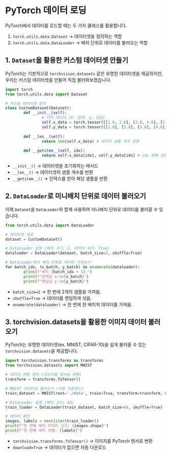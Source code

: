 # PyTorch 데이터 로딩

PyTorch에서 데이터를 로드할 때는 두 가지 클래스를 활용합니다.

1. `torch.utils.data.Dataset` → 데이터셋을 정의하는 역할
2. `torch.utils.data.DataLoader` → 배치 단위로 데이터를 불러오는 역할

## 1. `Dataset`을 활용한 커스텀 데이터셋 만들기

PyTorch는 기본적으로 `torchvision.datasets` 같은 유명한 데이터셋을 제공하지만, 우리는 커스텀 데이터셋을 만들어 직접 불러와보겠습니다.

```python
import torch
from torch.utils.data import Dataset

# 커스텀 데이터셋 정의
class CustomDataset(Dataset):
		def __init__(self):
				# 더미 데이터 (X: 입력, y: 정답)
				self.x_data = torch.tensor([[1.0, 2.0], [3.0, 4.0], [5.0, 6.0], [7.0, 8.0]])
				self.y_data = torch.tensor([[1.0], [2.0], [3.0], [4.0]])
				
		def __len__(self):
				return len(self.x_data) # 데이터 샘플 개수 반환
				
		def __getitem__(self, idx):
				return self.x_data[idx], self.y_data[idx] # idx 번째 샘플 반환
```

- `__init__()`  → 데이터셋을 초기화하는 메서드
- `__len__()` → 데이터셋의 샘플 개수를 반환
- `__getitem__()` → 인덱스를 받아 해당 샘플을 반환

## 2. `DataLoader`로 미니배치 단위로 데이터 불러오기

이제 `Dataset`을 `DataLoader`와 함께 사용하여 미니배치 단위로 데이터를 불러올 수 있습니다.

```python
from torch.utils.data import DataLoader

# 데이터셋 생성
dataset = CustomDataset()

# DataLoader 설정 (배치 크기: 2, 데이터 섞기: True)
dataloader = DataLoader(dataset, batch_size=2, shuffle=True)

# DataLoader에서 배치 단위로 데이터 가져오기
for batch_idx, (x_batch, y_batch) in enumerate(dataloader):
		print(f"배치 {batch_idx + 1}:")
		print(f"입력값 x:\n{x_batch}")
		print(f"정답값 y:\n{y_batch}")		
```

- `batch_size=2` → 한 번에 2개의 샘플을 가져옴.
- `shuffle=True` → 데이터를 랜덤하게 섞음.
- `enumerate(dataloader)` → 한 번에 한 배치씩 데이터를 가져옴.

## 3. torchvision.datasets을 활용한 이미지 데이터 불러오기

PyTorch는 유명한 데이터셋(ex. MNIST, CIFAR-10)을 쉽게 불러올 수 있는 `torchvision.datasets`을 제공합니다.

```python
import torchvision.transforms as transforms
from torchvision.datasets import MNIST

# 데이터 변환 정의 (이미지를 텐서로 변환)
transform = transforms.ToTensor()

# MNIST 데이터셋 불러오기 (자동 다운로드)
train_dataset = MNIST(root='./data', train=True, transform=transform, download=True)

# DataLoader 설정 (배치 크기: 64)
train_loader = DataLoader(train_dataset, batch_size=64, shuffle=True)

# 데이터 확인
images, labels = next(iter(train_loader))
print(f"첫 번째 배치 이미지 크기: {images.shape}")
print(f"첫 번째 배치 라벨: {labels}")
```

- `torchvision.transforms.ToTensor()` → 이미지를 PyTorch 텐서로 변환
- `download=True` → 데이터가 없으면 자동 다운로드